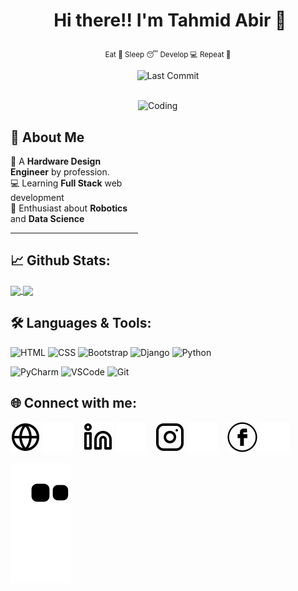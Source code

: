 # <p align="center">️ **Hi there!! I'm Tahmid Abir** 👋 </p>
<p align="center">️<small>Eat 🍲 Sleep 😴 Develop 💻 Repeat 🔁</small></p>

<p align="center">


</a>
<img alt="Last Commit" src="https://img.shields.io/github/last-commit/tahmidabir/tahmidabir?logo=markdown&label=LAST+UPDATE&color=29bf12&style=flat">
</p>
</br>
<img align="right" alt="Coding" width="300" height="225" src="https://miro.medium.com/max/1400/0*C-cPP9D2MIyeexAT.gif">
</br>

##   👨 **About Me**

🚀 A **Hardware Design Engineer** by profession.<br/>
💻 Learning **Full Stack** web development <br/>
🤖 Enthusiast about **Robotics** and **Data Science**

---

## 📈 **Github Stats:**

<a href="https://github.com/tahmidabir">
<img width="440" align="center" src="https://github-readme-stats.vercel.app/api?username=tahmidabir&show_icons=true&include_all_commits=true&theme=bear&count_private=true">
</a>
<a href="https://github.com/tahmidabir/github-readme-stats">
<img align="center" src="https://github-readme-stats.anuraghazra1.vercel.app/api/top-langs/?username=tahmidabir&layout=compact&theme=bear" />
</a>

<!-- prefered theme tokyonight and others can be found at https://github.com/anuraghazra/github-readme-stats/blob/master/themes/README.md -->

</br>

## 🛠️ **Languages & Tools:**

![HTML](https://img.shields.io/badge/html%20-%23E34F26.svg?&style=for-the-badge&logo=html5&logoColor=white)
![CSS](https://img.shields.io/badge/css%20-%231572B6.svg?&style=for-the-badge&logo=css3&logoColor=white)
![Bootstrap](https://img.shields.io/badge/Bootstrap-563D7C?style=for-the-badge&logo=bootstrap&logoColor=white)
![Django](https://img.shields.io/badge/Django-092E20?style=for-the-badge&logo=django&logoColor=white)
![Python](https://img.shields.io/badge/-Python-green?&style=for-the-badge&logo=python&ogoColor=white)

![PyCharm](https://img.shields.io/badge/-Pycharm-019733?style=for-the-badge&logo=pycharm)
![VSCode](https://img.shields.io/badge/-vscode-007ACC?style=for-the-badge&logo=visual-studio-code)
![Git](https://img.shields.io/badge/git%20-%23F05032.svg?&style=for-the-badge&logo=git&logoColor=white)


[//]: # (## 🌐 **Reach out to me:** ️)

[//]: # ()
[//]: # ([<img src="https://img.shields.io/badge/LinkedIn-informational?style=for-the-badge&labelColor=black&logo=linkedin&logoColor=0077b5&&color=0077b5"/>][linkedin])

[//]: # ([<img src="https://img.shields.io/badge/Gmail-informational?style=for-the-badge&labelColor=black&logoColor=d14836&logo=gmail&color=d14836"/>][gmail])

[//]: # ([<img src="https://img.shields.io/badge/Github-informational?style=for-the-badge&labelColor=black&logo=github&color=7d88e6"/>][github])

[//]: # ([<img src="	https://img.shields.io/badge/Facebook-1877F2?style=for-the-badge&logo=facebook&logoColor=white"/>][facebook])

[//]: # ([<img src="https://img.shields.io/badge/tahmidabir.me-000000?style=for-the-badge&logo=About.me&logoColor=white"/>][website])

[//]: # (<!-- Links of Definitions -->)

[//]: # ()
[//]: # ([linkedin]: https://www.linkedin.com/in/tahmidabir/)

[//]: # ([gmail]: mailto:tahmidabir2017@gmail.com)

[//]: # ([github]: https://github.com/tahmidabir)

[//]: # ()
[//]: # ([facebook]: https://www.facebook.com/tahmidabir2017)

[//]: # ([website]:www.tahmidabir.me)



## 🌐 **Connect with me:** ️


[![website](./img/globe-light.svg)](https://tahmidabir.me#gh-light-mode-only)
[![website](./img/globe-dark.svg)](https://tahmidabir.me#gh-dark-mode-only)
&nbsp;&nbsp;
[![website](./img/linkedin-light.svg)](https://linkedin.com/in/tahmidabir#gh-light-mode-only)
[![website](./img/linkedin-dark.svg)](https://linkedin.com/in/tahmidabir#gh-dark-mode-only)
&nbsp;&nbsp;
[![website](./img/instagram-light.svg)](https://www.instagram.com/_tahmid.abir/#gh-light-mode-only)
[![website](./img/instagram-dark.svg)](https://www.instagram.com/_tahmid.abir/#gh-dark-mode-only)
&nbsp;&nbsp;
[![website](./img/facebook-light.svg)](https://www.facebook.com/tahmidabir2017#gh-light-mode-only)
[![website](./img/facebook-dark.svg)](https://www.facebook.com/tahmidabir2017#gh-dark-mode-only)


<img src="https://raw.githubusercontent.com/tahmidabir/tahmidabir/output/github-contribution-grid-snake.svg" />

